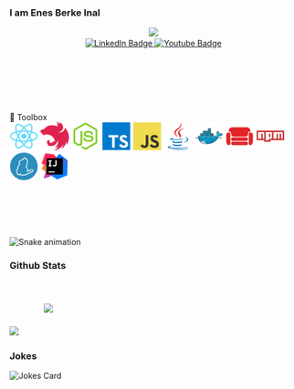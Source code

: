 ### I am Enes Berke Inal
<!--
**ENESBERKEINAL/ENESBERKEINAL** is a ✨ _special_ ✨ repository because its `README.md` (this file) appears on your GitHub profile.
-->


<div id="header" align="center">
  <img src="https://media.giphy.com/media/M9gbBd9nbDrOTu1Mqx/giphy.gif" width="100"/>

<div id="badges">
  <a href="https://www.linkedin.com/in/enesberkeinal/">
    <img src="https://img.shields.io/badge/LinkedIn-blue?style=for-the-badge&logo=linkedin&logoColor=white" alt="LinkedIn Badge"/>
  </a>
  <a href="https://www.youtube.com/c/SMELLNES">
    <img src="https://img.shields.io/badge/YouTube-red?style=for-the-badge&logo=youtube&logoColor=white" alt="Youtube Badge"/>
  </a>
</div>
<img src="https://komarev.com/ghpvc/?username=ENESBERKEINAL&style=flat-square&color=blue" alt=""/>
</div>

<br /><br /><br /><br />

🧰 Toolbox
<br />
<img src="https://github.com/devicons/devicon/blob/master/icons/react/react-original.svg" alt="React Logo" width="50" height="50"/> 
<img src="https://github.com/devicons/devicon/blob/master/icons/nestjs/nestjs-plain.svg" alt="NESTJS Logo" width="50" height="50"/>
<img src="https://github.com/devicons/devicon/blob/master/icons/nodejs/nodejs-original.svg" alt="NODE Logo" width="50" height="50"/>
<img src="https://github.com/devicons/devicon/blob/master/icons/typescript/typescript-original.svg" alt="TypeScript Logo" width="50" height="50"/>
<img src="https://github.com/devicons/devicon/blob/master/icons/javascript/javascript-original.svg" alt="JS Logo" width="50" height="50"/>
<img src="https://github.com/devicons/devicon/blob/master/icons/java/java-original.svg" alt="JAVA Logo" width="50" height="50"/>
<img src="https://github.com/devicons/devicon/blob/master/icons/docker/docker-original.svg" alt="Docker Logo" width="50" height="50"/>
<img src="https://github.com/devicons/devicon/blob/master/icons/couchdb/couchdb-original.svg" alt="CB Logo" width="50" height="50"/>
<img src="https://github.com/devicons/devicon/blob/master/icons/npm/npm-original-wordmark.svg" alt="NPM Logo" width="50" height="50"/>
<img src="https://github.com/devicons/devicon/blob/master/icons/yarn/yarn-original.svg" alt="YARN Logo" width="50" height="50"/>
<img src="https://github.com/devicons/devicon/blob/master/icons/intellij/intellij-original.svg" alt="INTELIJ Logo" width="50" height="50"/>


<br /><br /><br /><br />

![Snake animation](https://github.com/thepiyushmalhotra/thepiyushmalhotra/blob/output/github-contribution-grid-snake.svg)

### Github Stats 
<div display='flex'>
      <img src="https://github-readme-stats.vercel.app/api?username=ENESBERKEINAL&count_private=true&theme=radical&show_icons=true" /> 
      <img src=https://github-readme-stats.vercel.app/api/top-langs/?username=ENESBERKEINAL&layout=compact style="margin:40px" /> 
</div>

### Jokes 
<!-- Markdown -->

![Jokes Card](https://readme-jokes.vercel.app/api)
